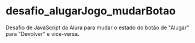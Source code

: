 # desafio_alugarJogo_mudarBotao
Desafio de JavaScript da Alura para mudar o estado do botão de "Alugar" para "Devolver" e vice-versa.
